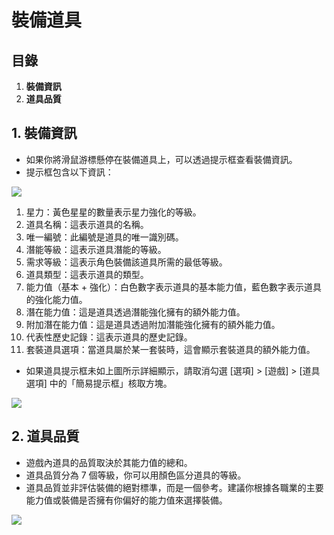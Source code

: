 # 裝備道具
## 目錄
1.  **裝備資訊**
2.  **道具品質**
## 1. 裝備資訊
*   如果你將滑鼠游標懸停在裝備道具上，可以透過提示框查看裝備資訊。
*   提示框包含以下資訊：

![](https://aliceric27s-organization.gitbook.io/images/msn-101/beginners-guide/item-and-equipment/image_1747236275982_443.png)

1.  星力：黃色星星的數量表示星力強化的等級。
2.  道具名稱：這表示道具的名稱。
3.  唯一編號：此編號是道具的唯一識別碼。
4.  潛能等級：這表示道具潛能的等級。
5.  需求等級：這表示角色裝備該道具所需的最低等級。
6.  道具類型：這表示道具的類型。
7.  能力值（基本 + 強化）：白色數字表示道具的基本能力值，藍色數字表示道具的強化能力值。
8.  潛在能力值：這是道具透過潛能強化擁有的額外能力值。
9.  附加潛在能力值：這是道具透過附加潛能強化擁有的額外能力值。
10. 代表性歷史記錄：這表示道具的歷史記錄。
11. 套裝道具選項：當道具屬於某一套裝時，這會顯示套裝道具的額外能力值。

*   如果道具提示框未如上圖所示詳細顯示，請取消勾選 \[選項\] > \[遊戲\] > \[道具選項\] 中的「簡易提示框」核取方塊。

![](https://aliceric27s-organization.gitbook.io/images/msn-101/beginners-guide/item-and-equipment/image_1747236275983_31.png)

## 2. 道具品質
*   遊戲內道具的品質取決於其能力值的總和。
*   道具品質分為 7 個等級，你可以用顏色區分道具的等級。
*   道具品質並非評估裝備的絕對標準，而是一個參考。建議你根據各職業的主要能力值或裝備是否擁有你偏好的能力值來選擇裝備。

![](https://aliceric27s-organization.gitbook.io/images/msn-101/beginners-guide/item-and-equipment/image_1747236275983_909.png)